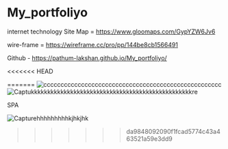 # My_portfoliyo
internet technology
Site Map  = https://www.gloomaps.com/GypYZW6Jv6



wire-frame  = https://wireframe.cc/pro/pp/144be8cb1566491




Github - https://pathum-lakshan.github.io/My_portfoliyo/


<<<<<<< HEAD

=======
![cccccccccccccccccccccccccccccccccccccccccccccccccccc](https://user-images.githubusercontent.com/54094629/195967822-c95c3334-a557-4cf7-aea8-3a53d95ca27e.png)
![Captukkkkkkkkkkkkkkkkkkkkkkkkkkkkkkkkkkkkkkkkkkkkkkkkkre](https://user-images.githubusercontent.com/54094629/195968053-1b6e5431-44c3-451b-be3a-5ce4229e183e.PNG)



SPA


![Capturehhhhhhhhhkjhkjhk](https://user-images.githubusercontent.com/54094629/195967923-807c78c8-ed2b-4a56-86ea-30252b1cd092.PNG)
>>>>>>> da9848092090f1fcad5774c43a463521a59e3dd9


